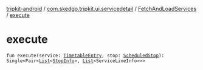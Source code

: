 [tripkit-android](../../index.md) / [com.skedgo.tripkit.ui.servicedetail](../index.md) / [FetchAndLoadServices](index.md) / [execute](./execute.md)

# execute

`fun execute(service: `[`TimetableEntry`](../../com.skedgo.tripkit.ui.model/-timetable-entry/index.md)`, stop: `[`ScheduledStop`](../../com.skedgo.android.common.model/-scheduled-stop/index.md)`): Single<Pair<`[`List`](https://kotlinlang.org/api/latest/jvm/stdlib/kotlin.collections/-list/index.html)`<`[`StopInfo`](../../com.skedgo.tripkit.ui.model/-stop-info/index.md)`>, `[`List`](https://kotlinlang.org/api/latest/jvm/stdlib/kotlin.collections/-list/index.html)`<ServiceLineInfo>>>`